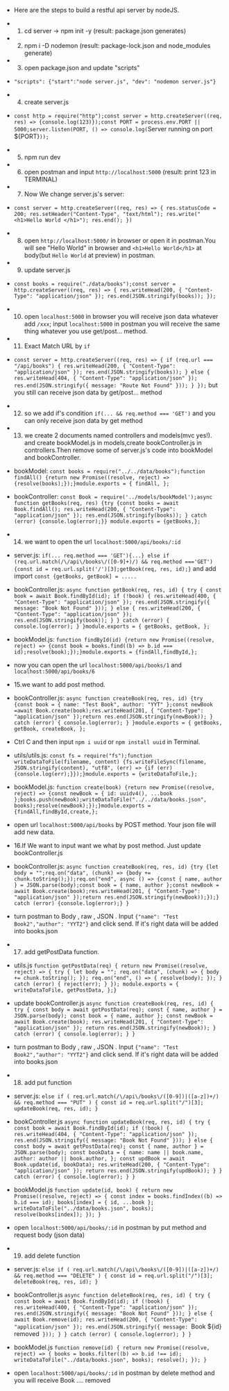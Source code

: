 - Here are the steps to build a restful api server by nodeJS.
- 1.  cd server -> npm init -y (result: package.json generates)
- 2.  npm i -D nodemon (result: package-lock.json and node_modules generate)
- 3.  open package.json and update "scripts"
- `"scripts": {"start":"node server.js", "dev": "nodemon server.js"}`
- 4. create server.js
- `const http = require("http");const server = http.createServer((req, res) => {console.log(123)});const PORT = process.env.PORT || 5000;server.listen(PORT, () => console.log(`Server running on port ${PORT}`));`

- 5. npm run dev
- 6. open postman and input `http://localhost:5000` (result: print 123 in TERMINAL)

- 7. Now We change server.js's server:
- `const server = http.createServer((req, res) => { res.statusCode = 200; res.setHeader("Content-Type", "text/html"); res.write("<h1>Hello World </h1>"); res.end(); })`
- 8. open `http://localhost:5000/` in browser or open it in postman.You will see "Hello World" in browser and `<h1>Hello World</h1>` at body(but `Hello World` at preview) in postman.
- 9. update server.js
- `const books = require("./data/books");const server = http.createServer((req, res) => { res.writeHead(200, { "Content-Type": "application/json" }); res.end(JSON.stringify(books)); });`
- 10. open `localhost:5000` in browser you will receive json data whatever add `/xxx`; input `localhost:5000` in postman you will receive the same thing whatever you use get/post... method.
- 11. Exact Match URL by `if`
- `const server = http.createServer((req, res) => { if (req.url === "/api/books") { res.writeHead(200, { "Content-Type": "application/json" }); res.end(JSON.stringify(books)); } else { res.writeHead(404, { "Content-Type": "application/json" }); res.end(JSON.stringify({ message: "Route Not Found" })); } });` but you still can receive json data by get/post... method
- 12. so we add if's condition `if(... && req.method === 'GET')` and you can only receive json data by get method
- 13. we create 2 documents named controllers and models(mvc yes!). and create bookModel.js in models,create bookController.js in controllers.Then remove some of server.js's code into bookModel and bookController.
- bookModel: `const books = require("../../data/books");function findAll() {return new Promise((resolve, reject) => {resolve(books);});}module.exports = { findAll, }; `
- bookController: `const Book = require('../models/bookModel');async function getBooks(req, res) {try {const books = await Book.findAll(); res.writeHead(200, { "Content-Type": "application/json" }); res.end(JSON.stringify(books)); } catch (error) {console.log(error);}} module.exports = {getBooks,}; `
- 14. we want to open the url `localhost:5000/api/books/:id`
- server.js: `if(... req.method === 'GET'){...} else if (req.url.match(/\/api\/books\/([0-9]+)/) && req.method ==='GET'){const id = req.url.split('/')[3];getBook(req, res, id);}` and add import `const {getBooks, getBook] = .....`
- bookController.js: `async function getBook(req, res, id) { try { const book = await Book.findById(id); if (!book) { res.writeHead(400, { "Content-Type": "application/json" }); res.end(JSON.stringify({ message: "Book Not Found" })); } else { res.writeHead(200, { "Content-Type": "application/json" }); res.end(JSON.stringify(book)); } } catch (error) { console.log(error); } }module.exports = { getBooks, getBook, };`
- bookModel.js: `function findById(id) {return new Promise((resolve, reject) => {const book = books.find((b) => b.id === id);resolve(book);});}module.exports = {findAll,findById,};`
- now you can open the url `localhost:5000/api/books/1` and `localhost:5000/api/books/6`
- 15.we want to add post method.
- bookController.js: `async function createBook(req, res, id) {try {const book = { name: "Test Book", author: "YYT" };const newBook =await Book.create(book);res.writeHead(201, { "Content-Type": "application/json" });return res.end(JSON.stringify(newBook)); } catch (error) { console.log(error); } }module.exports = { getBooks, getBook, createBook, };`
- Ctrl C and then input `npm i uuid` or `npm install uuid` in Terminal.
- utils/utils.js: `const fs = require("fs");function writeDataToFile(filename, content) {fs.writeFileSync(filename, JSON.stringify(content), "utf8", (err) => {if (err) {console.log(err);}});}module.exports = {writeDataToFile,}; `
- bookModel.js: `function create(book) {return new Promise((resolve, reject) => {const newBook = { id: uuidv4(), ...book };books.push(newBook);writeDataToFile("../../data/books.json", books);resolve(newBook);});}module.exports = {findAll,findById,create,};`
- open url `localhost:5000/api/books` by POST method. Your json file will add new data.
- 16.If We want to input want we what by post method. Just update bookController.js
- bookController.js: `async function createBook(req, res, id) {try {let body = "";req.on("data", (chunk) => {body += chunk.toString();});req.on("end", async () => {const { name, author } = JSON.parse(body);const book = { name, author };const newBook = await Book.create(book);res.writeHead(201, { "Content-Type": "application/json" });return res.end(JSON.stringify(newBook));});} catch (error) {console.log(error);} }`
- turn postman to Body , raw , JSON . Input `{"name": "Test Book2","author": "YYT2"}` and click send. If it's right data will be added into books.json
- 17. add getPostData function.
- utils.js `function getPostData(req) { return new Promise((resolve, reject) => { try { let body = ""; req.on("data", (chunk) => { body += chunk.toString(); }); req.on("end", () => { resolve(body); }); } catch (error) { reject(err); } }); module.exports = { writeDataToFile, getPostData, };}`
- update bookController.js `async function createBook(req, res, id) { try { const body = await getPostData(req); const { name, author } = JSON.parse(body); const book = { name, author }; const newBook = await Book.create(book); res.writeHead(201, { "Content-Type": "application/json" }); return res.end(JSON.stringify(newBook)); } catch (error) { console.log(error); } }`
- turn postman to Body , raw , JSON . Input `{"name": "Test Book2","author": "YYT2"}` and click send. If it's right data will be added into books.json
- 18. add put function
- server.js: `else if ( req.url.match(/\/api\/books\/([0-9])|([a-z])+/) && req.method === "PUT" ) { const id = req.url.split("/")[3]; updateBook(req, res, id); }`
- bookController.js `async function updateBook(req, res, id) { try { const book = await Book.findById(id); if (!book) { res.writeHead(404, { "Content-Type": "application/json" }); res.end(JSON.stringify({ message: "Book Not Found" })); } else { const body = await getPostData(req); const { name, author } = JSON.parse(body); const bookData = { name: name || book.name, author: author || book.author, }; const updBook = await Book.update(id, bookData); res.writeHead(200, { "Content-Type": "application/json" }); return res.end(JSON.stringify(updBook)); } } catch (error) { console.log(error); } }`
- bookModel.js `function update(id, book) { return new Promise((resolve, reject) => { const index = books.findIndex((b) => b.id === id); books[index] = { id, ...book }; writeDataToFile("../data/books.json", books); resolve(books[index]); }); }`
- open `localhost:5000/api/books/:id` in postman by put method and request body (json data)
- 19. add delete function
- server.js: `else if ( req.url.match(/\/api\/books\/([0-9])|([a-z])+/) && req.method === "DELETE" ) { const id = req.url.split("/")[3]; deleteBook(req, res, id); }`
- bookController.js `async function deleteBook(req, res, id) { try { const book = await Book.findById(id); if (!book) { res.writeHead(400, { "Content-Type": "application/json" }); res.end(JSON.stringify({ message: "Book Not Found" })); } else { await Book.remove(id); res.writeHead(200, { "Content-Type": "application/json" }); res.end(JSON.stringify({ message: `Book ${id} removed` })); } } catch (error) { console.log(error); } }`
- bookModel.js `function remove(id) { return new Promise((resolve, reject) => { books = books.filter((b) => b.id !== id); writeDataToFile("../data/books.json", books); resolve(); }); }`
- open `localhost:5000/api/books/:id` in postman by delete method and you will receive Book .... removed
